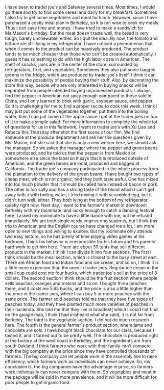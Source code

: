I have been to trader joe's and Safeway several times. Most times, I would go there and try to find some cereal and dairy for my breakfast. Sometimes I also try to get some vegetables and meat for lunch. However, since I have purchased a costly meal plan in Berkeley, so it is not wise to cook my meals. Thus I can save time and money.
I have tried to make a sandwich for Ms.Mason's birthday. But the meat doesn't taste well,  the bread is very tough, barely unchewable, either. So I quit the idea. By now, the tomato and lettuce are still lying in my refrigerator.
I have noticed a phenomenon that when it comes to the product can be massively produced. The product tends to be much cheaper than those who can't be created automatically. I guess it has something to do with the high labor costs in American.
The shelf of snacks, jams are in the center of the store, surrounded by refrigerators, fruit, and vegetables. Sometimes they also put some bagged greens in the fridge, which are produced by trader joe's itself. I think it can maximize the possibility of people buying their stuff. Also, by decorating the store this way, people who are only interested in buying snacks will be separated from people intended buying unprocessed products.
I always find the pepper in American not spicy enough compared to those sold in China, and I only learned to cook with garlic, soybean sauce, and pepper. So it is challenging for me to find a proper recipe to cook this week. I think I may just put some of the vegetables together, put them into the boiling water, then I can put some of the apple sauce I get at the trader joes on top of it to make a simple salad.
For more information to complete the whole lot of questions for us in this fieldwork, I went to trader joe's with Xu Liao and Rebeca this Thursday after shot the first scene of our film. We find someone at the produce department and ask her the questions given by Ms. Mason, but she said that she is only a new worker here, we should ask the manager.
So we asked the manager where the pepper and green beans were produced, and he told us that the pepper is from Mexico or somewhere else since the label on it says that it is produced outside of American, and the green beans are local, produced and bagged at California. The trader joe's company participated in the whole process from the plantation to the delivery of the green beans.
I have bought two types of cheap meat, which is not organic, and they both taste awful. One has mixed into too much powder that it should be called ham instead of bacon or pork. The other is too salty and has a strong taste of the blood which I can't get away with it with boiling water, I tried mixing it with scrambled egg, but it didn't turn well, either. They both lying at the bottom of my refrigerator quietly right now.
Next day, I went to the farmer's market in downtown Berkeley with my roommate, and lucky enough to catch a dancing festival here, I asked my roommate to have a little dance with me, but he refused immediately. We are both single nerdy engineering students, but I think this trip to American and the English course have changed me a lot, I am more open to new things and willing to explore. But my roommate only attends two easy lecture, so he has plenty of time playing video games at his bedroom, I think his behavior is irresponsible for his future and his parents' hard work to get him here.
There are about 30 tents that sell different products in the market. I think I can divide it into four sections.
The first I think should be the meal section, which is closest to the busy street at east. There are African food and Indian food and ice cream, and so on, I think it is a little more expensive than the ones in trader joes. Regular ice cream in the small cup could cost me four bucks, which trader joe's sell at the price of 3 dollars.
The second section I think should be the fruit section where people sells peaches, oranges and melons and so on. I bought three peaches there, and it costs me 5.65 bucks, and the price is also a little higher than the ones in the trader joes, where I can buy 5 or more peaches with the same price. The farmer sold peaches told me that they have five types of peaches today, and they have planted much more varieties of peaches in their hacienda. She told me that they live in broadest( which I could not find on the google map, I think I had misheard what she said), it is not far from Berkeley.
The third is the vegetable section. I did not do much research here.
The fourth is the general farmer's product section, where jams and chocolate are sold. I have bought black chocolate for our class, because I tasted it, and it turned out to be pretty well. The chocolate is produced right at the factory at the west coast in Berkeley, and the ingredients are from south Oakland.
I think farmers who work with their family can't compete with the big company at the price since they have controlled thousands of farmers. The big company can let people work in the assembly line to raise efficiency, which farmers work as individuals can never achieve.
So, my conclusion is, the big companies have the advantage in price, so farmers work individually can never compete with them. So vegetables and meat in the package will be sold in more prevalence, and it will be more difficult for poor people to get organic food.


